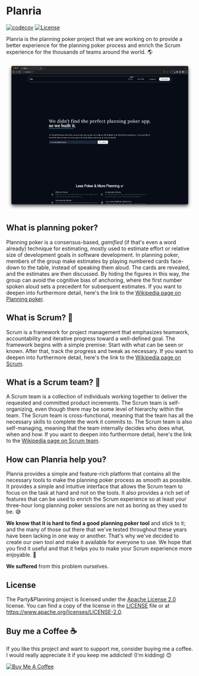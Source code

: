 # Planria

[![codecov](https://codecov.io/gh/leolemos/party-planner/branch/main/graph/badge.svg)](https://codecov.io/gh/mrlemoos/party-planner)
[![License](https://img.shields.io/badge/license-Apache%202.0-blue.svg)](https://www.apache.org/licenses/LICENSE-2.0)

Planria is the planning poker project that we are working on to provide a better experience for the planning poker process and enrich the Scrum experience for the thousands of teams around the world. 🌎

![Planria homepage screenshot](./readme-assets/homepage-screenshot.png)

## What is planning poker?

Planning poker is a consensus-based, *gamified* (if that's even a word already) technique for estimating, mostly used to estimate effort or relative size of development goals in software development. In planning poker, members of the group make estimates by playing numbered cards face-down to the table, instead of speaking them aloud. The cards are revealed, and the estimates are then discussed. By hiding the figures in this way, the group can avoid the cognitive bias of anchoring, where the first number spoken aloud sets a precedent for subsequent estimates. If you want to deepen into furthermore detail, here's the link to the [Wikipedia page on Planning poker](https://en.wikipedia.org/wiki/Planning_poker).

## What is Scrum? 🤔

Scrum is a framework for project management that emphasizes teamwork, accountability and iterative progress toward a well-defined goal. The framework begins with a simple premise: Start with what can be seen or known. After that, track the progress and tweak as necessary. If you want to deepen into furthermore detail, here's the link to the [Wikipedia page on Scrum](https://en.wikipedia.org/wiki/Scrum_(software_development)).

## What is a Scrum team? 🤔

A Scrum team is a collection of individuals working together to deliver the requested and committed product increments. The Scrum team is self-organizing, even though there may be some level of hierarchy within the team. The Scrum team is cross-functional, meaning that the team has all the necessary skills to complete the work it commits to. The Scrum team is also self-managing, meaning that the team internally decides who does what, when and how. If you want to deepen into furthermore detail, here's the link to the [Wikipedia page on Scrum team](https://en.wikipedia.org/wiki/Scrum_(software_development)#Scrum_team).

## How can Planria help you?

Planria provides a simple and feature-rich platform that contains all the necessary tools to make the planning poker process as smooth as possible. It provides a simple and intuitive interface that allows the Scrum team to focus on the task at hand and not on the tools. It also provides a rich set of features that can be used to enrich the Scrum experience so at least your three-hour long planning poker sessions are not as boring as they used to be. 😅

**We know that it is hard to find a good planning poker tool** and stick to it; and the many of those out there that we've tested throughout these years have been lacking in one way or another. That's why we've decided to create our own tool and make it available for everyone to use. We hope that you find it useful and that it helps you to make your Scrum experience more enjoyable. 🤗

**We suffered** from this problem ourselves.

## License

The Party&Planning project is licensed under the [Apache License 2.0](https://www.apache.org/licenses/LICENSE-2.0) license. You can find a copy of the license in the [LICENSE](./LICENSE) file or at <https://www.apache.org/licenses/LICENSE-2.0>.

## Buy me a Coffee ☕️

If you like this project and want to support me, consider buying me a coffee. I would really appreciate it if you keep me addicted! (I'm kidding) 😊

<a href="https://www.buymeacoffee.com/leolemos" target="_blank"><img src="https://cdn.buymeacoffee.com/buttons/default-orange.png" alt="Buy Me A Coffee" height="41" width="174"></a>
